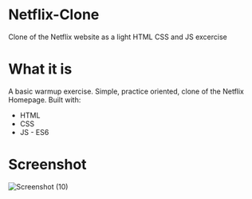 # Netflix-Clone
Clone of the Netflix website as a light HTML CSS and JS excercise
# What it is
A basic warmup exercise. Simple, practice oriented, clone of the Netflix Homepage. Built with:

- HTML
- CSS
- JS - ES6
# Screenshot
![Screenshot (10)](https://user-images.githubusercontent.com/103827351/228909157-d00542f5-75e0-476b-89c8-354a5a5c7ece.png)
